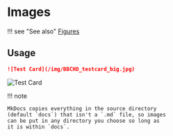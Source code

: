 # Images

!!! see "See also"
    [Figures](figures.md)

## Usage

```md
![Test Card](/img/BBCHD_testcard_big.jpg)
```

![Test Card](/img/BBCHD_testcard_big.jpg)


!!! note

    MkDocs copies everything in the source directory 
    (default `docs`) that isn't a `.md` file, so images 
    can be put in any directory you choose so long as 
    it is within `docs`.
